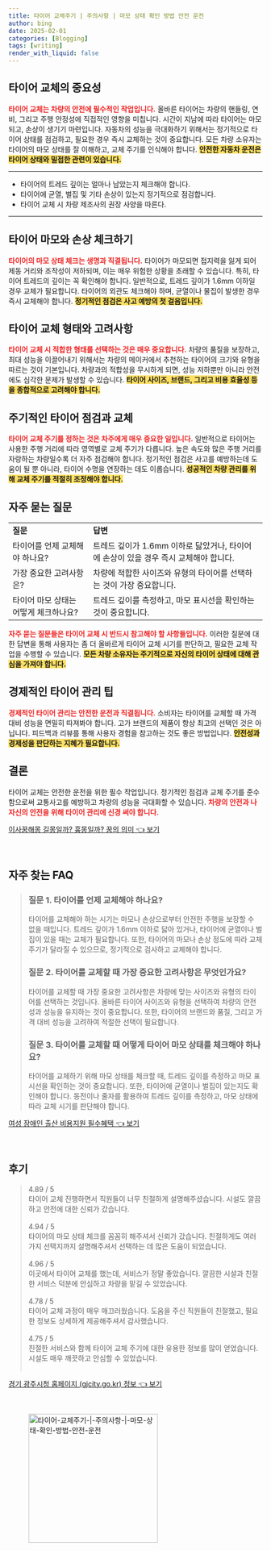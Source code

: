 ```yaml
---
title: 타이어 교체주기 | 주의사항 | 마모 상태 확인 방법 안전 운전
author: bing
date: 2025-02-01
categories: [Blogging]
tags: [writing]
render_with_liquid: false
---
```



<h2 id='타이어_교체의_중요성'>타이어 교체의 중요성</h2>

<p><b><span style="color: #ee2323;">타이어 교체는 차량의 안전에 필수적인 작업입니다.</span></b> 올바른 타이어는 차량의 핸들링, 연비, 그리고 주행 안정성에 직접적인 영향을 미칩니다. 시간이 지남에 따라 타이어는 마모되고, 손상이 생기기 마련입니다. 자동차의 성능을 극대화하기 위해서는 정기적으로 타이어 상태를 점검하고, 필요한 경우 즉시 교체하는 것이 중요합니다. 
모든 차량 소유자는 타이어의 마모 상태를 잘 이해하고, 교체 주기를 인식해야 합니다. <b><span style="background-color: #ffe066;">안전한 자동차 운전은 타이어 상태와 밀접한 관련이 있습니다.</span></b></p>

<hr />

<ul>
    <li>타이어의 트레드 깊이는 얼마나 남았는지 체크해야 합니다.</li>
    <li>타이어에 균열, 벌집 및 기타 손상이 있는지 정기적으로 점검합니다.</li>
    <li>타이어 교체 시 차량 제조사의 권장 사양을 따른다.</li>
</ul>

<hr />

<h2 id='타이어_마모와_손상_체크'>타이어 마모와 손상 체크하기</h2>

<p><b><span style="color: #ee2323;">타이어의 마모 상태 체크는 생명과 직결됩니다.</span></b> 타이어가 마모되면 접지력을 잃게 되어 제동 거리와 조작성이 저하되며, 이는 매우 위험한 상황을 초래할 수 있습니다. 특히, 타이어 트레드의 깊이는 꼭 확인해야 합니다. 
일반적으로, 트레드 깊이가 1.6mm 이하일 경우 교체가 필요합니다. 타이어의 외관도 체크해야 하며, 균열이나 물집이 발생한 경우 즉시 교체해야 합니다. <b><span style="background-color: #ffe066;">정기적인 점검은 사고 예방의 첫 걸음입니다.</span></b></p>

<h2 id='타이어_교체_형태'>타이어 교체 형태와 고려사항</h2>

<p><b><span style="color: #ee2323;">타이어 교체 시 적합한 형태를 선택하는 것은 매우 중요합니다.</span></b> 차량의 품질을 보장하고, 최대 성능을 이끌어내기 위해서는 차량의 메이커에서 추천하는 타이어의 크기와 유형을 따르는 것이 기본입니다. 
차량과의 적합성을 무시하게 되면, 성능 저하뿐만 아니라 안전에도 심각한 문제가 발생할 수 있습니다. <b><span style="background-color: #ffe066;">타이어 사이즈, 브랜드, 그리고 비용 효율성 등을 종합적으로 고려해야 합니다.</span></b></p>

<h2 id='주기적인_타이어_점검'>주기적인 타이어 점검과 교체</h2>

<p><b><span style="color: #ee2323;">타이어 교체 주기를 정하는 것은 차주에게 매우 중요한 일입니다.</span></b> 일반적으로 타이어는 사용한 주행 거리에 따라 영역별로 교체 주기가 다릅니다. 
높은 속도와 많은 주행 거리를 자랑하는 차량일수록 더 자주 점검해야 합니다. 정기적인 점검은 사고를 예방하는데 도움이 될 뿐 아니라, 타이어 수명을 연장하는 데도 이롭습니다. <b><span style="background-color: #ffe066;">성공적인 차량 관리를 위해 교체 주기를 적절히 조정해야 합니다.</span></b></p>

<h2 id='자주_묻는_질문'>자주 묻는 질문</h2>

<table>
    <tr>
        <td><b>질문</b></td>
        <td><b>답변</b></td>
    </tr>
    <tr>
        <td>타이어를 언제 교체해야 하나요?</td>
        <td>트레드 깊이가 1.6mm 이하로 닳았거나, 타이어에 손상이 있을 경우 즉시 교체해야 합니다.</td>
    </tr>
    <tr>
        <td>가장 중요한 고려사항은?</td>
        <td>차량에 적합한 사이즈와 유형의 타이어를 선택하는 것이 가장 중요합니다.</td>
    </tr>
    <tr>
        <td>타이어 마모 상태는 어떻게 체크하나요?</td>
        <td>트레드 깊이를 측정하고, 마모 표시선을 확인하는 것이 중요합니다.</td>
    </tr>
</table>

<p><b><span style="color: #ee2323;">자주 묻는 질문들은 타이어 교체 시 반드시 참고해야 할 사항들입니다.</span></b> 이러한 질문에 대한 답변을 통해 사용자는 좀 더 올바르게 타이어 교체 시기를 판단하고, 필요한 교체 작업을 수행할 수 있습니다. <b><span style="background-color: #ffe066;">모든 차량 소유자는 주기적으로 자신의 타이어 상태에 대해 관심을 가져야 합니다.</span></b></p>

<h2 id='경제적인_타이어_관리'>경제적인 타이어 관리 팁</h2>

<p><b><span style="color: #ee2323;">경제적인 타이어 관리는 안전한 운전과 직결됩니다.</span></b> 소비자는 타이어를 교체할 때 가격 대비 성능을 면밀히 따져봐야 합니다. 고가 브랜드의 제품이 항상 최고의 선택인 것은 아닙니다. 피드백과 리뷰를 통해 사용자 경험을 참고하는 것도 좋은 방법입니다. <b><span style="background-color: #ffe066;">안전성과 경제성을 판단하는 지혜가 필요합니다.</span></b></p>

<h2 id='결론'>결론</h2>

<p>타이어 교체는 안전한 운전을 위한 필수 작업입니다. 정기적인 점검과 교체 주기를 준수함으로써 교통사고를 예방하고 차량의 성능을 극대화할 수 있습니다. <b><span style="color: #ee2323;">차량의 안전과 나 자신의 안전을 위해 타이어 관리에 신경 써야 합니다.</span></b> </p>


<p><a class="click-button" title="이사꿈해몽 길몽일까? 흉몽일까? 꿈의 의미" href="https://aptwhite.github.io/posts/%EC%9D%B4%EC%82%AC%EA%BF%88%ED%95%B4%EB%AA%BD-%EA%B8%B8%EB%AA%BD%EC%9D%BC%EA%B9%8C-%ED%9D%89%EB%AA%BD%EC%9D%BC%EA%B9%8C-%EA%BF%88%EC%9D%98-%EC%9D%98%EB%AF%B8/" rel="dofollow">이사꿈해몽 길몽일까? 흉몽일까? 꿈의 의미 👈 보기</a></p><br>
<h2 id='자주_찾는_FAQ'>자주 찾는 FAQ</h2>
<div itemscope="" itemtype="https://schema.org/FAQPage"> 
<blockquote> 
<div itemscope="" itemprop="mainEntity" itemtype="https://schema.org/Question"> 
<h3 itemprop="name">질문 1. 타이어를 언제 교체해야 하나요?</h3> 
<div itemscope="" itemprop="acceptedAnswer" itemtype="https://schema.org/Answer"> 
<span itemprop="text"> 
<p>타이어를 교체해야 하는 시기는 마모나 손상으로부터 안전한 주행을 보장할 수 없을 때입니다. 트레드 깊이가 1.6mm 이하로 닳아 있거나, 타이어에 균열이나 벌집이 있을 때는 교체가 필요합니다. 또한, 타이어의 마모나 손상 정도에 따라 교체 주기가 달라질 수 있으므로, 정기적으로 검사하고 교체해야 합니다.</p> 
</span> 
</div> 
</div> 

<div itemscope="" itemprop="mainEntity" itemtype="https://schema.org/Question"> 
<h3 itemprop="name">질문 2. 타이어를 교체할 때 가장 중요한 고려사항은 무엇인가요?</h3> 
<div itemscope="" itemprop="acceptedAnswer" itemtype="https://schema.org/Answer"> 
<span itemprop="text"> 
<p>타이어를 교체할 때 가장 중요한 고려사항은 차량에 맞는 사이즈와 유형의 타이어를 선택하는 것입니다. 올바른 타이어 사이즈와 유형을 선택하여 차량의 안전성과 성능을 유지하는 것이 중요합니다. 또한, 타이어의 브랜드와 품질, 그리고 가격 대비 성능을 고려하여 적절한 선택이 필요합니다.</p> 
</span> 
</div> 
</div> 

<div itemscope="" itemprop="mainEntity" itemtype="https://schema.org/Question"> 
<h3 itemprop="name">질문 3. 타이어를 교체할 때 어떻게 타이어 마모 상태를 체크해야 하나요?</h3> 
<div itemscope="" itemprop="acceptedAnswer" itemtype="https://schema.org/Answer"> 
<span itemprop="text"> 
<p>타이어를 교체하기 위해 마모 상태를 체크할 때, 트레드 깊이를 측정하고 마모 표시선을 확인하는 것이 중요합니다. 또한, 타이어에 균열이나 벌집이 있는지도 확인해야 합니다. 동전이나 줄자를 활용하여 트레드 깊이를 측정하고, 마모 상태에 따라 교체 시기를 판단해야 합니다.</p> 
</span> 
</div> 
</div> 
</blockquote> 
</div>
<p><a class="click-button" title="여성 장애인 출산 비용지원 필수혜택" href="https://aptwhite.github.io/posts/%EC%97%AC%EC%84%B1-%EC%9E%A5%EC%95%A0%EC%9D%B8-%EC%B6%9C%EC%82%B0-%EB%B9%84%EC%9A%A9%EC%A7%80%EC%9B%90-%ED%95%84%EC%88%98%ED%98%9C%ED%83%9D/" rel="dofollow">여성 장애인 출산 비용지원 필수혜택 👈 보기</a></p><br>
<h2 id='후기'>후기</h2>
<div itemscope itemtype="https://schema.org/Product">
  <blockquote>
  <div itemprop="review" itemscope itemtype="https://schema.org/Review">
      <div itemprop="reviewRating" itemscope itemtype="https://schema.org/Rating"> <span itemprop="ratingValue">4.89</span> / <span itemprop="bestRating">5</span> </div>
      <span itemprop="reviewBody">타이어 교체 진행하면서 직원들이 너무 친절하게 설명해주셨습니다. 시설도 깔끔하고 안전에 대한 신뢰가 갔습니다.</span>
  </div>
  <br>
  <div itemprop="review" itemscope itemtype="https://schema.org/Review">
      <div itemprop="reviewRating" itemscope itemtype="https://schema.org/Rating"> <span itemprop="ratingValue">4.94</span> / <span itemprop="bestRating">5</span> </div>
      <span itemprop="reviewBody">타이어의 마모 상태 체크를 꼼꼼히 해주셔서 신뢰가 갔습니다. 친절하게도 여러 가지 선택지까지 설명해주셔서 선택하는 데 많은 도움이 되었습니다.</span>
  </div>
  <br>
  <div itemprop="review" itemscope itemtype="https://schema.org/Review">
      <div itemprop="reviewRating" itemscope itemtype="https://schema.org/Rating"> <span itemprop="ratingValue">4.96</span> / <span itemprop="bestRating">5</span> </div>
      <span itemprop="reviewBody">이곳에서 타이어 교체를 했는데, 서비스가 정말 좋았습니다. 깔끔한 시설과 친절한 서비스 덕분에 안심하고 차량을 맡길 수 있었습니다.</span>
  </div>
  <br>
  <div itemprop="review" itemscope itemtype="https://schema.org/Review">
      <div itemprop="reviewRating" itemscope itemtype="https://schema.org/Rating"> <span itemprop="ratingValue">4.78</span> / <span itemprop="bestRating">5</span> </div>
      <span itemprop="reviewBody">타이어 교체 과정이 매우 매끄러웠습니다. 도움을 주신 직원들이 친절했고, 필요한 정보도 상세하게 제공해주셔서 감사했습니다.</span>
  </div>
  <br>
  <div itemprop="review" itemscope itemtype="https://schema.org/Review">
      <div itemprop="reviewRating" itemscope itemtype="https://schema.org/Rating"> <span itemprop="ratingValue">4.75</span> / <span itemprop="bestRating">5</span> </div>
      <span itemprop="reviewBody">친절한 서비스와 함께 타이어 교체 주기에 대한 유용한 정보를 많이 얻었습니다. 시설도 매우 깨끗하고 안심할 수 있었습니다.</span>
  </div>
  <br>
  </blockquote>
</div>
<p><a class="click-button" title="경기 광주시청 홈페이지 (gjcity.go.kr) 정보" href="https://aptwhite.github.io/posts/%EA%B2%BD%EA%B8%B0-%EA%B4%91%EC%A3%BC%EC%8B%9C%EC%B2%AD-%ED%99%88%ED%8E%98%EC%9D%B4%EC%A7%80-(gjcity.go.kr)-%EC%A0%95%EB%B3%B4/" rel="dofollow">경기 광주시청 홈페이지 (gjcity.go.kr) 정보 👈 보기</a></p><br>
<figure class="image"><img src="https://aptwhite.github.io/assets/img/thumbnail/타이어-교체주기-|-주의사항-|-마모-상태-확인-방법-안전-운전.webp" alt="타이어-교체주기-|-주의사항-|-마모-상태-확인-방법-안전-운전" width="256" height="256"></figure>